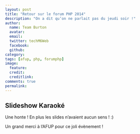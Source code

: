 ```yaml
---
layout: post
title: "Retour sur le forum PHP 2014"
description: "On a dit qu’on ne parlait pas du jeudi soir !"
author:
  name: Team Burton
  avatar: 
  email:
  twitter: techM6Web
  facebook:
  github:
category:
tags: [afup, php, forumphp]
image:
  feature: 
  credit: 
  creditlink: 
comments: true
permalink: 
---
```


## Slideshow Karaoké
   
Une honte ! En plus les slides n’avaient aucun sens ! :)
   

   
   
Un grand merci à l’AFUP pour ce joli évènement !
